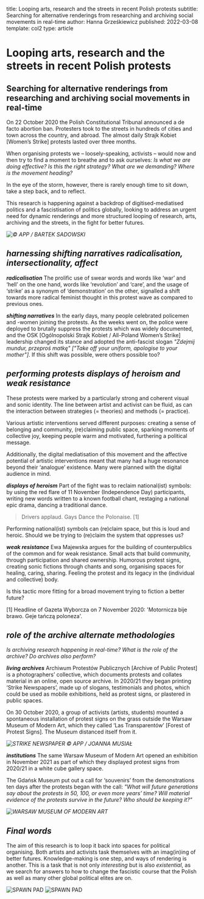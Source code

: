 ﻿title: Looping arts, research and the streets in recent Polish protests
subtitle: Searching for alternative renderings from researching and archiving social movements in real-time
author: Hanna Grześkiewicz
published: 2022-03-08
template: col2
type: article
 

# Looping arts, research and the streets in recent Polish protests

## Searching for alternative renderings from researching and archiving social movements in real-time


On 22 October 2020 the Polish Constitutional Tribunal announced a de facto abortion ban. Protesters took to the streets in hundreds of cities and town across the country, and abroad. The almost daily Strajk Kobiet [Women’s Strike] protests lasted over three months. 

When organising protests we – loosely-speaking, activists – would now and then try to find a moment to breathe and to ask ourselves: *Is what we are doing effective? Is this the right strategy? What are we demanding? Where is the movement heading?*

In the eye of the storm, however, there is rarely enough time to sit down, take a step back, and to reflect. 

This research is happening against a backdrop of digitised-mediatised politics and a fascistisation of politics globally, looking to address an urgent need for dynamic renderings and more structured looping of research, arts, archiving and the streets, in the fight for better futures.


*![© APP / BARTEK SADOWSKI](/static/img/looping1.jpeg)*


## ***harnessing shifting narratives***  *radicalisation, intersectionality, affect*

***radicalisation*** The prolific use of swear words and words like ‘war’ and ‘hell’ on the one hand, words like ‘revolution’ and ‘care’, and the usage of ‘strike’ as a synonym of ‘demonstration’ on the other, signalled a shift towards more radical feminist thought in this protest wave as compared to previous ones.

***shifting narratives*** In the early days, many people celebrated policemen and -women joining the protests. As the weeks went on, the police were deployed to brutally suppress the protests which was widely documented, and the OSK [Ogólnopolski Strajk Kobiet / All-Poland Women’s Strike] leadership changed its stance and adopted the anti-fascist slogan *"Zdejmij mundur, przeproś matkę" ["Take off your uniform, apologise to your mother"]*. If this shift was possible, were others possible too?

## ***performing protests***  *displays of heroism and weak resistance*

These protests were marked by a particularly strong and coherent visual and sonic identity. The line between artist and activist can be fluid, as can the interaction between strategies (= theories) and methods (= practice).

Various artistic interventions served different purposes: creating a sense of belonging and community, (re)claiming public space, sparking moments of collective joy, keeping people warm and motivated, furthering a political message. 

Additionally, the digital mediatisation of this movement and the affective potential of artistic interventions meant that many had a huge resonance beyond their ‘analogue’ existence. Many were planned with the digital audience in mind. 

***displays of heroism*** Part of the fight was to reclaim national(ist) symbols: by using the red flare of 11 November (Independence Day) participants, writing new words written to a known football chant, restaging a national epic drama, dancing a traditional dance. 

> Drivers applaud. Gays Dance the Polonaise. [1]

Performing national(ist) symbols can (re)claim space, but this is loud and heroic. Should we be trying to (re)claim the system that oppresses us? 

***weak resistance*** Ewa Majewska argues for the building of counterpublics of the common and for weak resistance. Small acts that build community, through participation and shared ownership. Humorous protest signs, creating sonic fictions through chants and song, organising spaces for healing, caring, sharing. Feeling the protest and its legacy in the (individual and collective) body.

Is this tactic more fitting for a broad movement trying to fiction a better future?

[1] Headline of Gazeta Wyborcza on 7 November 2020: 'Motornicza bije brawo. Geje tańczą poloneza'.

## ***role of the archive*** *alternate methodologies* 

*Is archiving research happening in real-time? What is the role of the archive? Do archives also perform?*

***living archives*** Archiwum Protestów Publicznych [Archive of Public Protest] is a photographers’ collective, which documents protests and collates material in an online, open source archive. In 2020/21 they began printing ‘Strike Newspapers’, made up of slogans, testimonials and photos, which could be used as mobile exhibitions, held as protest signs, or plastered in public spaces.

On 30 October 2020, a group of activists (artists, students) mounted a spontaneous installation of protest signs on the grass outside the Warsaw Museum of Modern Art, which they called ‘Las Transparentów’ [Forest of Protest Signs]. The Museum distanced itself from it.


*![STRIKE NEWSPAPER © APP / JOANNA MUSIAŁ](/static/img/looping2.jpg)*


***institutions*** The same Warsaw Museum of Modern Art opened an exhibition in November 2021 as part of which they displayed protest signs from 2020/21 in a white cube gallery space. 

The Gdańsk Museum put out a call for ‘souvenirs’ from the demonstrations ten days after the protests began with the call: *"What will future generations say about the protests in 50, 100, or even more years’ time? Will material evidence of the protests survive in the future? Who should be keeping it?"*


*![WARSAW MUSEUM OF MODERN ART](/static/img/looping3.jpeg)*


## ***Final words***

The aim of this research is to loop it back into spaces for political organising. Both artists and activists task themselves with an imag(in)ing of better futures. Knowledge-making is one step, and ways of rendering is another. This is a task that is not only _interesting_ but is also _existential_, as we search for answers to how to change the fascistic course that the Polish as well as many other global political elites are on.



![SPAWN PAD](/static/img/loopingcommets2.png)
![SPAWN PAD](/static/img/loopingcomments3.png)



